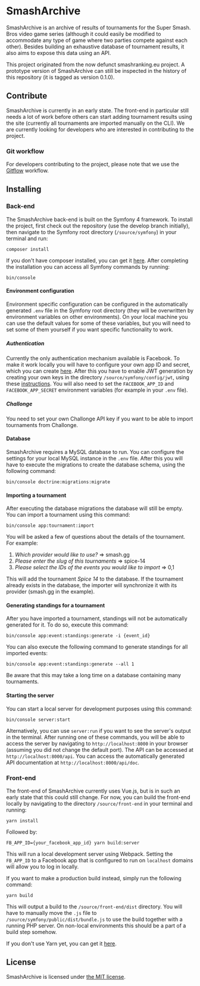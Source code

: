 # SmashArchive 
SmashArchive is an archive of results of tournaments for the Super Smash. Bros
video game series (although it could easily be modified to accommodate any type
of game where two parties compete against each other). Besides building an
exhaustive database of tournament results, it also aims to expose this data
using an API.

This project originated from the now defunct smashranking.eu project. A
prototype version of SmashArchive can still be inspected in the history of
this repository (it is tagged as version 0.1.0).

## Contribute
SmashArchive is currently in an early state. The front-end in particular still
needs a lot of work before others can start adding tournament results using
the site (currently all tournaments are imported manually on the CLI). We are
currently looking for developers who are interested in contributing to the
project.

### Git workflow
For developers contributing to the project, please note that we use the
[Gitflow](https://github.com/nvie/gitflow) workflow.

## Installing
### Back-end
The SmashArchive back-end is built on the Symfony 4 framework. To install 
the project, first check out the repository (use the develop branch initially),
then navigate to the Symfony root directory (`/source/symfony`) in your
terminal and run:

```composer install```

If you don't have composer installed, you can get it
[here](https://getcomposer.org/doc/00-intro.md). After completing the
installation you can access all Symfony commands by running:

```bin/console```

#### Environment configuration
Environment specific configuration can be configured in the automatically
generated `.env` file in the Symfony root directory (they will be overwritten
by environment variables on other environments). On your local machine you can
use the default values for some of these variables, but you will need to
set some of them yourself if you want specific functionality to work.

##### Authentication
Currently the only authentication mechanism available is Facebook. To make it
work locally you will have to configure your own app ID and secret, which you
can create [here](https://developers.facebook.com/). After this you have to
enable JWT generation by creating your own keys in the directory
`/source/symfony/config/jwt`, using these 
[instructions](https://github.com/lexik/LexikJWTAuthenticationBundle/blob/master/Resources/doc/index.md#getting-started).
You will also need to set the `FACEBOOK_APP_ID` and `FACEBOOK_APP_SECRET`
environment variables (for example in your `.env` file).

##### Challonge
You need to set your own Challonge API key if you want to be able to import
tournaments from Challonge.

#### Database
SmashArchive requires a MySQL database to run. You can configure the settings
for your local MySQL instance in the `.env` file. After this you will have to
execute the migrations to create the database schema, using the following
command:

```bin/console doctrine:migrations:migrate```

#### Importing a tournament
After executing the database migrations the database will still be empty. You
can import a tournament using this command:

```bin/console app:tournament:import```

You will be asked a few of questions about the details of the tournament. For
example:

1. *Which provider would like to use?* => smash.gg
2. *Please enter the slug of this tournaments* => spice-14
3. *Please select the IDs of the events you would like to import* => 0,1

This will add the tournament *Spice 14* to the database. If the tournament
already exists in the database, the importer will synchronize it with its
provider (smash.gg in the example).

#### Generating standings for a tournament
After you have imported a tournament, standings will not be automatically
generated for it. To do so, execute this command:

```bin/console app:event:standings:generate -i {event_id}```

You can also execute the following command to generate standings for all
imported events:

```bin/console app:event:standings:generate --all 1```

Be aware that this may take a long time on a database containing many
tournaments.

#### Starting the server
You can start a local server for development purposes using this command:

```bin/console server:start```

Alternatively, you can use `server:run` if you want to see the server's output
in the terminal. After running one of these commands, you will be able to
access the server by navigating to `http://localhost:8000` in your browser
(assuming you did not change the default port). The API can be accessed at
`http://localhost:8000/api`. You can access the automatically generated
API documentation at `http://localhost:8000/api/doc`.

### Front-end
The front-end of SmashArchive currently uses Vue.js, but is in such an early
state that this could still change. For now, you can build the front-end
locally by navigating to the directory `/source/front-end` in your terminal
and running:

```yarn install```

Followed by:

```FB_APP_ID={your_facebook_app_id} yarn build:server```

This will run a local development server using Webpack. Setting the `FB_APP_ID`
to a Facebook app that is configured to run on `localhost` domains will allow
you to log in locally.

If you want to make a production build instead, simply run the following
command:

```yarn build```

This will output a build to the `/source/front-end/dist` directory. You will
have to manually move the `.js` file to `/source/symfony/public/dist/bundle.js`
to use the build together with a running PHP server. On non-local environments
this should be a part of a build step somehow.

If you don't use Yarn yet, you can get it [here](https://yarnpkg.com/).

## License
SmashArchive is licensed under
[the MIT license](https://opensource.org/licenses/MIT).
